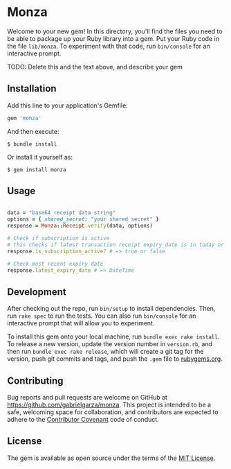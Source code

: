 # Monza

Welcome to your new gem! In this directory, you'll find the files you need to be able to package up your Ruby library into a gem. Put your Ruby code in the file `lib/monza`. To experiment with that code, run `bin/console` for an interactive prompt.

TODO: Delete this and the text above, and describe your gem

## Installation

Add this line to your application's Gemfile:

```ruby
gem 'monza'
```

And then execute:

    $ bundle install

Or install it yourself as:

    $ gem install monza

## Usage

```ruby

data = "base64 receipt data string"
options = { shared_secret: "your shared secret" }
response = Monza::Receipt.verify(data, options)

# Check if subscription is active
# this checks if latest transaction receipt expiry_date is in today or the future
response.is_subscription_active? # => true or false

# Check most recent expiry date
response.latest_expiry_date # => DateTime

```

## Development

After checking out the repo, run `bin/setup` to install dependencies. Then, run `rake spec` to run the tests. You can also run `bin/console` for an interactive prompt that will allow you to experiment.

To install this gem onto your local machine, run `bundle exec rake install`. To release a new version, update the version number in `version.rb`, and then run `bundle exec rake release`, which will create a git tag for the version, push git commits and tags, and push the `.gem` file to [rubygems.org](https://rubygems.org).

## Contributing

Bug reports and pull requests are welcome on GitHub at https://github.com/gabrielgarza/monza. This project is intended to be a safe, welcoming space for collaboration, and contributors are expected to adhere to the [Contributor Covenant](contributor-covenant.org) code of conduct.


## License

The gem is available as open source under the terms of the [MIT License](http://opensource.org/licenses/MIT).
